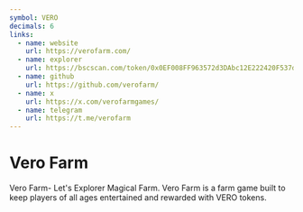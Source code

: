 ```yaml
---
symbol: VERO
decimals: 6
links:
  - name: website
    url: https://verofarm.com/
  - name: explorer
    url: https://bscscan.com/token/0x0EF008FF963572d3DAbc12E222420F537ddaBf94
  - name: github
    url: https://github.com/verofarm/
  - name: x
    url: https://x.com/verofarmgames/
  - name: telegram
    url: https://t.me/verofarm
---
```


# Vero Farm

Vero Farm- Let's Explorer Magical Farm. Vero Farm is a farm game built to keep players of all ages entertained and rewarded with VERO tokens.
